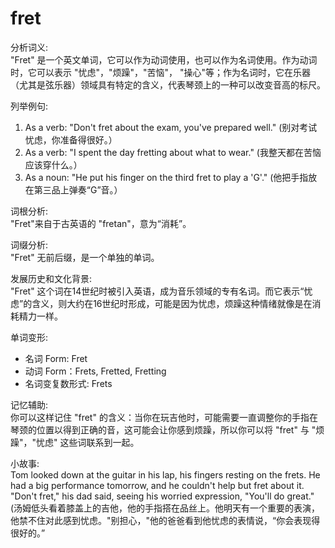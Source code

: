 # fret

分析词义:  
"Fret" 是一个英文单词，它可以作为动词使用，也可以作为名词使用。作为动词时，它可以表示 "忧虑"，"烦躁"，"苦恼"， "操心"等；作为名词时，它在乐器（尤其是弦乐器）领域具有特定的含义，代表琴颈上的一种可以改变音高的标尺。

  

列举例句:

  

1.  As a verb: "Don't fret about the exam, you've prepared well." (别对考试忧虑，你准备得很好。）
2.  As a verb: "I spent the day fretting about what to wear." (我整天都在苦恼应该穿什么。）
3.  As a noun: "He put his finger on the third fret to play a 'G'." (他把手指放在第三品上弹奏“G”音。）

  

词根分析:  
"Fret"来自于古英语的 "fretan"，意为“消耗”。

  

词缀分析:  
"Fret" 无前后缀，是一个单独的单词。

  

发展历史和文化背景:  
"Fret" 这个词在14世纪时被引入英语，成为音乐领域的专有名词。而它表示“忧虑”的含义，则大约在16世纪时形成，可能是因为忧虑，烦躁这种情绪就像是在消耗精力一样。

  

单词变形:

  

*   名词 Form: Fret
*   动词 Form：Frets, Fretted, Fretting
*   名词变复数形式: Frets

  

记忆辅助:  
你可以这样记住 "fret" 的含义：当你在玩吉他时，可能需要一直调整你的手指在琴颈的位置以得到正确的音，这可能会让你感到烦躁，所以你可以将 "fret" 与 "烦躁"，"忧虑" 这些词联系到一起。

  

小故事:  
Tom looked down at the guitar in his lap, his fingers resting on the frets. He had a big performance tomorrow, and he couldn't help but fret about it. "Don't fret," his dad said, seeing his worried expression, "You'll do great." (汤姆低头看着膝盖上的吉他，他的手指搭在品丝上。他明天有一个重要的表演，他禁不住对此感到忧虑。"别担心，"他的爸爸看到他忧虑的表情说，“你会表现得很好的。”
